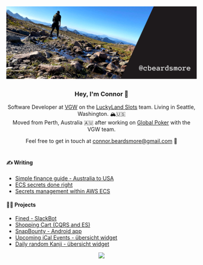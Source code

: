 # [![Connor social banner](https://raw.githubusercontent.com/cbeardsmore/cbeardsmore/main/social-banner-v2.png)](https://cbeardsmore.github.io)

<h3 align="center">Hey, I'm Connor 👋</h3>
<p align="center">Software Developer at <a href="https://www.vgw.co/">VGW</a> on the <a href="https://luckylandslots.com/">LuckyLand Slots</a> team. Living in Seattle, Washington. 🏔🇺🇸 </br>Moved from Perth, Australia 🇦🇺 after working on <a href="https://globalpoker.com">Global Poker</a> with the VGW team.</p>

<p align="center">Feel free to get in touch at <a href = "mailto: connor.beardsmore@gmail.com">connor.beardsmore@gmail.com</a> 🤙</p>

# 

#### ✍️ Writing

- [Simple finance guide - Australia to USA](https://medium.com/@cbeardsmore/simple-finance-guide-australia-to-usa-251b941d096b)
- [ECS secrets done right](https://medium.com/hackernoon/ecs-secrets-done-right-9e094cfa6200)
- [Secrets management within AWS ECS](https://medium.com/hackernoon/secrets-management-within-aws-ecs-1b6975819ccd)

#### 👨‍💻 Projects

- [Fined - SlackBot](https://github.com/cbeardsmore/fined)
- [Shopping Cart (CQRS and ES)](https://github.com/cbeardsmore/shopping-cart-event-sourced)
- [SnapBounty - Android app](https://github.com/cbeardsmore/SnapBounty)
- [Upcoming iCal Events - übersicht widget](http://tracesof.net/uebersicht-widgets/#UpcomingEvents)
- [Daily random Kanji - übersicht widget](http://tracesof.net/uebersicht-widgets/#Daily-Random-Kanji)

<p align="center">
  <img src="https://raw.githubusercontent.com/cbeardsmore/cbeardsmore/main/jim.gif" width="600" />
</p>
